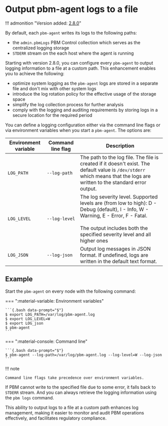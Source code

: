 # Output pbm-agent logs to a file

!!! admonition "Version added: [2.8.0](../release-notes/2.8.0.md)"


By default, each `pbm-agent` writes its logs to the following paths:

* the `admin.pbmLogs` PBM Control collection which serves as the centralized logging storage
* `STDERR` stream on the each host where the agent is running

Starting with version 2.8.0, you can configure every `pbm-agent` to output logging information to a file at a custom path. This enhancement enables you to achieve the following:

* optimize system logging as the `pbm-agent` logs are stored in a separate file and don't mix with other system logs
* introduce the log rotation policy for the effective usage of the storage space 
* simplify the log collection process for further analysis
* comply with the logging and auditing requirements by storing logs in a secure location for the required period

You can define a logging configuration either via the command line flags or via environment variables when you start a `pbm-agent`. The options are:

| Environment variable | Command line flag | Description | 
|----------------------|-------------------|-------------|
| `LOG_PATH` | `--log-path` | The path to the log file. The file is created if it doesn't exist. The default value is `/dev/stderr` which means that the logs are written to the standard error output. |
| `LOG_LEVEL` | `--log-level` | The log severity level. Supported levels are (from low to high): D - Debug (default), I - Info, W - Warning, E - Error, F - Fatal.<br><br> The output includes both the specified severity level and all higher ones |
| `LOG_JSON`| `--log-json` | Output log messages in JSON format. If undefined, logs are written in the default text format. |

## Example

Start the `pbm-agent` on every node with the following command:

=== ":material-variable: Environment variables"

	```{.bash data-prompt="$"}
	$ export LOG_PATH=/var/log/pbm-agent.log
	$ export LOG_LEVEL=W
	$ export LOG_json
	$ pbm-agent
	```

=== ":material-console: Command line"

	```{.bash data-prompt="$"}
	$ pbm-agent --log-path=/var/log/pbm-agent.log --log-level=W --log-json
	```

!!! note

    Command line flags take precedence over environment variables.

If PBM cannot write to the specified file due to some error, it falls back to `STDERR` stream. And you can always retrieve the logging information using the `pbm logs` command.

This ability to output logs to a file at a custom path enhances log management, making it easier to monitor and audit PBM operations effectively, and facilitates regulatory compliance.